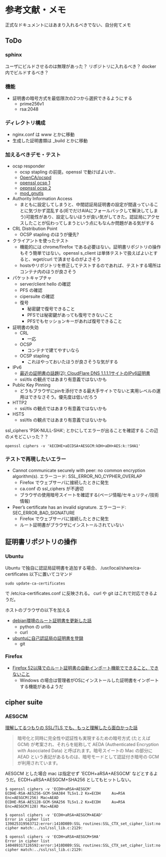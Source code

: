 # 参考文献・メモ

正式なドキュメントにはあまり入れるべきでない、自分宛てメモ

## ToDo

### sphinx

ユーザにビルドさせるのは無理があった？
リポジトリに入れるべき？
docker 内でビルドするべき？

### 機能

- 証明書の暗号方式を最低限次の2つから選択できるようにする
  - prime256v1
  - rsa:2048

### ディレクトリ構成

- nginx.conf は www とかに移動
- 生成した証明書類は _build とかに移動

### 加えるべきデモ・テスト
- ocsp responder
  - ocsp stapling の前提。openssl で動けばよいか..
  - [OpenCA/ocspd](https://www.gleas.jp/wp-content/uploads/2015/06/GleasWhitepaper_1509_OCSPResponder.pdf)
  - [openssl ocsp 1](https://hogem.hatenablog.com/entry/20140509/1399588017)
  - [oepnssl ocsp 2](http://d.hatena.ne.jp/blooper/20120912/1347465070)
  - [mod_gnutls](https://mod.gnutls.org/browser/mod_gnutls/test/data/ocsp.cgi)
- Authority Information Access
  - まともに設定してしまうと、中間認証局証明書の設定が間違っていることに気づかず混乱する(IEでだけAIAにフォールバックして解決してしまう)可能性があり、設定しないほうが良い気がしてきた。認証局にアクセスしたことが伝わってしまうという点にもなんか問題がある気がする
- CRL Distribution Point
  - OCSP stapling のほうが優先?
- クライアントを使ったテスト
  - 機能的には chrome/firefox である必要はない。証明書リポジトリの操作もそう簡単ではない。openssl s_client は単体テストで扱えばよいとすると、wget/curl で済ませるのがよさそう
  - hostsやリポジトリを修正してテストするのであれば、テストする場所はコンテナ内のほうが良さそう
- パケットキャプチャ
  - server/client hello の確認
  - PFS の確認
  - cipersuite の確認
  - 復号
	- 秘密鍵で復号できること
	- PFSでは秘密鍵があっても復号できないこと
	- PFSでもセッションキーがあれば復号できること
- 証明書の失効
  - CRL
	- 一応
  - OCSP
	- コンテナで建てやすいなら
  - OCSP stapling
	- これはやっておいたほうが良さそうな気がする
- IPv6
  - [最近の証明書の話題(2): CloudFlare DNS 1.1.1.1サイトのIPv6証明書](http://blog.livedoor.jp/k_urushima/archives/1839342.html)
  - ssl/tls の観点ではあまり有意義ではないかも
- Public Key Pinning
  - どうもブラウザにpinを添付できる最大手サイトでないと実用レベルの運用はできなさそう。優先度は低いだろう
- HTTP2
  - ssl/tls の観点ではあまり有意義ではないかも
- HSTS
  - ssl/tls の観点ではあまり有意義ではないかも

ssl_ciphers 'PSK-NULL-SHA'; とかにしてエラーが出ることを確認する
この辺のメモどこいった？？
```
openssl ciphers -v 'kECDHE+aECDSA+AESGCM:kDH+aDH+AES:k:!SHA1'
```

### テストで再現したいエラー

- Cannot communicate securely with peer: no common encryption algorithm(s). エラーコード: SSL_ERROR_NO_CYPHER_OVERLAP 
  - Firefox でウェブサーバに接続したときに発生
  - ca.conf の ssl_ciphers が不適切
  - ブラウザの使用暗号スイートを確認する(ページ情報/セキュリティ/技術情報)
- Peer’s certificate has an invalid signature. エラーコード: SEC_ERROR_BAD_SIGNATURE 
  - Firefox でウェブサーバに接続したときに発生
  - ルート証明書がブラウザにインストールされていない

## 証明書リポジトリの操作

### Ubuntu

Ubuntu で独自に認証局証明書を追加する場合、 /usr/local/share/ca-certificates 以下に置いてコマンド

```
sudo update-ca-certificates
```

で /etc/ca-certificates.conf に反映される。 curl や git はこれで対応できるようだ。

ホストのブラウザの以下を加える

- [debian環境のルート証明書を更新した話](https://kamatari.github.io/2015/03/12/how-to-install-root-certificate-on-debian/)
  - python の urllib
  - curl
- [ubuntuに自己認証局の証明書を登録](https://mistymagich.wordpress.com/2012/01/17/ubuntu%E3%81%AB%E8%87%AA%E5%B7%B1%E8%AA%8D%E8%A8%BC%E5%B1%80%E3%81%AE%E8%A8%BC%E6%98%8E%E6%9B%B8%E3%82%92%E7%99%BB%E9%8C%B2/)
  - git

### Firefox

- [Firefox 52以降でのルート証明書の自動インポート機能でできること、できないこと](http://www.clear-code.com/blog/2017/6/1.html)
  - Windows の場合は管理者がOSにインストールした証明書をインポートする機能があるようだ

## cipher suite

### AESGCM

[理解してるつもりの SSL/TLS でも、もっと理解したら面白かった話](http://tkengo.github.io/blog/2015/12/01/https-details/)
> 暗号化と同時に完全性や認証性も実現するための暗号方式 (たとえば GCM) が考案され、それらを総称して AEDA (Authenticated Encryption with Asocciated Data) と呼ばれます。暗号スイートの Mac の部分に AEAD という表記があるものは、暗号モードとして認証付き暗号の GCM が利用されています。

AESGCM とした場合 mac は指定せず 'ECDH+aRSA+AESGCM' などとするようだ。ECDH+aRSA+AESGCM+SHA256 としてもヒットしない。

```
$ openssl ciphers -v 'ECDH+aRSA+AESGCM'
ECDHE-RSA-AES256-GCM-SHA384 TLSv1.2 Kx=ECDH     Au=RSA  Enc=AESGCM(256) Mac=AEAD
ECDHE-RSA-AES128-GCM-SHA256 TLSv1.2 Kx=ECDH     Au=RSA  Enc=AESGCM(128) Mac=AEAD

$ openssl ciphers -v 'ECDH+aRSA+AESGCM+AEAD'
Error in cipher list
139825319563712:error:1410D0B9:SSL routines:SSL_CTX_set_cipher_list:no cipher match:../ssl/ssl_lib.c:2129:

$ openssl ciphers -v 'ECDH+aRSA+AESGCM+SHA'
Error in cipher list
140489317126592:error:1410D0B9:SSL routines:SSL_CTX_set_cipher_list:no cipher match:../ssl/ssl_lib.c:2129:
```
